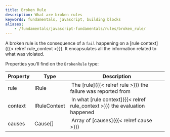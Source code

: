 ```yaml
---
title: Broken Rule
description: What are broken rules
keywords: fundamentals, javascript, building blocks
aliases:
    - /fundamentals/javascript-fundamentals/rules/broken_rule/
---
```


A broken rule is the consequence of a `fail` happening on a [rule context]({{< relref rule_context >}}).
It encapsulates all the information related to what was violated.

Properties you'll find on the `BrokenRule` type:

| Property | Type | Description |
| -------- | ---- | ----------- |
| rule     | IRule | The [rule]({{< relref rule >}}) the failure was reported from |
| context  | IRuleContext | In what [rule context]({{< relref rule_context >}}) the evaluation happened |
| causes   | Cause[] | Array of [causes]({{< relref cause >}}) |
